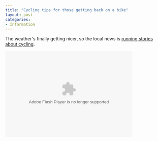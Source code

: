 ```yaml
---
title: "Cycling tips for those getting back on a bike"
layout: post
categories:
- Information
---
```


The weather's finally getting nicer, so the local news is [running stories about cycling](https://abc7.com/archive/8037905/).

<object height="268" id="otvPlayer" width="400"><param name="movie" value="https://cdn.abclocal.go.com/static/flash/embeddedPlayer/swf/otvEmLoader.swf?version=&station=kabc&section=&mediaId=8037915&cdnRoot=https://cdn.abclocal.go.com&webRoot=https://abclocal.go.com&configPath=/util/&site="></param><param name="allowScriptAccess" value="always"></param><param name="allowNetworking" value="all"></param><param name="allowFullScreen" value="true"></param><embed allowfullscreen="allowfullscreen" allownetworking="all" allowscriptaccess="always" height="268" id="otvPlayer" src="https://cdn.abclocal.go.com/static/flash/embeddedPlayer/swf/otvEmLoader.swf?version=&station=kabc&section=&mediaId=8037915&cdnRoot=https://cdn.abclocal.go.com&webRoot=https://abclocal.go.com&configPath=/util/&site=" type="application/x-shockwave-flash" width="400"></embed></object>